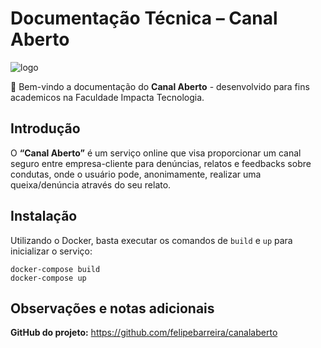 Documentação Técnica – Canal Aberto
===

![logo](https://appx-institucional.s3.sa-east-1.amazonaws.com/help/logo-canal-aberto-fit.png)

🚀 Bem-vindo a documentação do **Canal Aberto** - desenvolvido para fins academicos na Faculdade Impacta Tecnologia.
  

## Introdução

O **“Canal Aberto”** é um serviço online que visa proporcionar um canal seguro entre empresa-cliente para denúncias, relatos e feedbacks sobre condutas, onde o usuário pode, anonimamente, realizar uma queixa/denúncia através do seu relato. 

## Instalação
Utilizando o Docker, basta executar os comandos de ```build``` e  ```up``` para inicializar o serviço:

```
docker-compose build
docker-compose up
```

## Observações e notas adicionais

**GitHub do projeto:** https://github.com/felipebarreira/canalaberto

